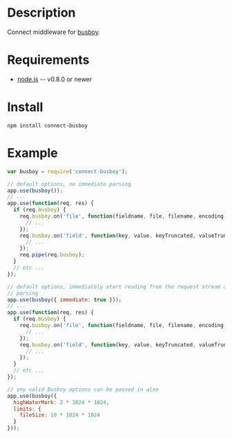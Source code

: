 
Description
===========

Connect middleware for [busboy](https://github.com/mscdex/busboy).


Requirements
============

* [node.js](http://nodejs.org/) -- v0.8.0 or newer


Install
============

    npm install connect-busboy


Example
=======

```javascript
var busboy = require('connect-busboy');

// default options, no immediate parsing
app.use(busboy());
// ...
app.use(function(req, res) {
  if (req.busboy) {
    req.busboy.on('file', function(fieldname, file, filename, encoding, mimetype) {
      // ...
    });
    req.busboy.on('field', function(key, value, keyTruncated, valueTruncated) {
      // ...
    });
    req.pipe(req.busboy);
  }
  // etc ...
});

// default options, immediately start reading from the request stream and
// parsing
app.use(busboy({ immediate: true }));
// ...
app.use(function(req, res) {
  if (req.busboy) {
    req.busboy.on('file', function(fieldname, file, filename, encoding, mimetype) {
      // ...
    });
    req.busboy.on('field', function(key, value, keyTruncated, valueTruncated) {
      // ...
    });
  }
  // etc ...
});

// any valid Busboy options can be passed in also
app.use(busboy({
  highWaterMark: 2 * 1024 * 1024,
  limits: {
    fileSize: 10 * 1024 * 1024
  }
}));

```
